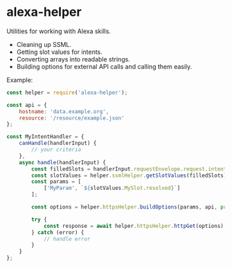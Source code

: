 # alexa-helper

Utilities for working with Alexa skills.
- Cleaning up SSML.
- Getting slot values for intents.
- Converting arrays into readable strings.
- Building options for external API calls and calling them easily.

Example: 
```javascript
const helper = require('alexa-helper');

const api = {
    hostname: 'data.example.org',
    resource: '/resource/example.json'
};

const MyIntentHandler = {
    canHandle(handlerInput) {
        // your criteria
    },
    async handle(handlerInput) {
        const filledSlots = handlerInput.requestEnvelope.request.intent.slots;
        const slotValues = helper.ssmlHelper.getSlotValues(filledSlots);
        const params = [
            ['MyParam', `${slotValues.MySlot.resolved}`]
        ];

        const options = helper.httpsHelper.buildOptions(params, api, process.env.APP_TOKEN);

        try {
            const response = await helper.httpsHelper.httpGet(options);
        } catch (error) {
            // handle error
        }
    }
};
```